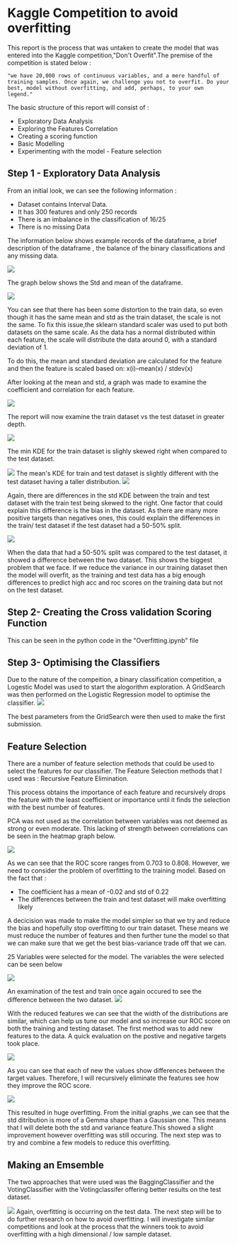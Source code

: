 <h1>Kaggle Competition to avoid overfitting</h2>

This report is the process that was untaken to create the model that was entered into the Kaggle competition,"Don't Overfit".The premise of the competition is stated below :

    "we have 20,000 rows of continuous variables, and a mere handful of training samples. Once again, we challenge you not to overfit. Do your best, model without overfitting, and add, perhaps, to your own legend."

The basic structure of this report will consist of :
<ul>
  <li>Exploratory Data Analysis</li>
    <li>Exploring the Features Correlation</li>
    <li>Creating a scoring function</li>
    <li>Basic Modelling</li>
    <li>Experimenting with the model - Feature selection</li>
  </ul>

<h2>Step 1 - Exploratory Data Analysis</h2>

From an initial look, we can see the following information :
<ul>
    <li>Dataset contains Interval Data.</li>
    <li>It has 300 features and only 250 records</li>
    <li>There is an imbalance in the classification of 16/25</li>
    <li>There is no missing Data</li>
 </ul>

The information below shows example records of the dataframe, a brief description of the dataframe , the balance of the binary classifications and any missing data.

<img src="Data_First_Look.JPG">

The graph below shows the Std and mean of the dataframe.

<img src="mean_std_Data_first.JPG">

You can see that there has been some distortion to the train data, so even though it has the same mean and std as the train dataset, the scale is not the same. To fix this issue,the sklearn standard scaler was used to put both datasets on the same scale. As the data has a normal distributed within each feature, the scale will distribute the data around 0, with a standard deviation of 1.

To do this, the mean and standard deviation are calculated for the feature and then the feature is scaled based on: x(i)–mean(x) / stdev(x)

After looking at the mean and std, a graph was made to examine the coefficient and correlation for each feature.

<img src="Coefficient.JPG"> 

The report will now examine the train dataset vs the test dataset in greater depth.

<img src="min_value.JPG">

The min KDE for the train dataset is slighly skewed right when compared to the test dataset.

<img src="Distribution_mean.JPG">
The mean's KDE for train and test dataset is slightly different with the test dataset having a taller distribution.
<img src="Distribution_std.JPG">

Again, there are differences in the std KDE between the train and test dataset with the train test being skewed to the right. One factor that could explain this difference is the bias in the dataset. As there are many more positive targets than negatives ones, this could explain the differences in the train/ test dataset if the test dataset had a 50-50% split.

<img src="Distribution_equal.JPG">


When the data that had a 50-50% split was compared to the test dataset, it showed a difference between the two dataset.
This shows the biggest problem that we face. If we reduce the variance in our training dataset then the model will overfit, as the training and test data has a big enough differences to predict high acc and roc scores on the training data but not on the test dataset.

<h2>Step 2- Creating the Cross validation Scoring Function</h2>

This can be seen in the python code in the "Overfitting.ipynb" file

<h2> Step 3- Optimising the Classifiers </h2> 

Due to the nature of the compeition, a binary classification competition, a Logestic Model was used to start the alogorithm exploration. A GridSearch was then performed on the Logistic Regression model to optimise the classifier.
<img src="Linear.JPG">

The best parameters from the GridSearch were then used to make the first submission.

<h2> Feature Selection </h2>

There are a number of feature selection methods that could be used to select the features for our classifier. The Feature Selection methods that I used was : Recursive Feature Elimination.

This process obtains the importance of each feature and recursively drops the feature with the least coefficient or importance until it finds the selection with the best number of features.

PCA was not used as the correlation between variables was not deemed as strong or even moderate. This lacking of strength between correlations can be seen in the heatmap graph below.

<img src="heapmap.JPG">



As we can see that the ROC score ranges from 0.703 to 0.808. However, we need to consider the problem of overfitting to the training model. Based on the fact that :
<ul>
    <li>The coefficient has a mean of -0.02 and std of 0.22 </li>
    <li>The differences between the train and test dataset will make overfitting likely </li>
</ul>
A decicision was made to make the model simpler so that we try and reduce the bias and hopefully stop overfitting to our train dataset. These means we must reduce the number of features and then further tune the model so that we can make sure that we get the best bias-variance trade off that we can.

25 Variables were selected for the model. The variables the were selected can be seen below

<img src="feature_selection.JPG">

An examination of the test and train once again occured to see the difference between the two dataset.
<img src="reduce_feature.JPG">


With the reduced features we can see that the width of the distributions are similar, which can help us tune our model and so increase our ROC score on both the training and testing dataset. The first method was to add new features to the data. A quick evaluation on the postive and negative targets took place.

<img src="all_data.JPG">

As you can see that each of new the values show differences between the target values. Therefore, I will recursively eliminate the features see how they improve the ROC score.

<img src="all_features.JPG">

This resulted in huge overfitting. From the initial graphs ,we can see that the std ditribution is more of a Gemma shape than a Gaussian one. This means that I will delete both the std and variance feature.This showed a slight improvement however overfitting was still occuring. The next step was to try and combine a few models to reduce this overfitting.

<h2> Making an Emsemble</h2>

The two approaches that were used was the BaggingClassifier and the VotingClassifier with the Votingclassifer offering better results on the test dataset.

<img src="emsemble.JPG">
Again, overfitting is occurring on the test data. The next step will be to do further research on how to avoid overfitting. I will investigate similar competitions and look at the process that the winners took to avoid overfitting with a high dimensional / low sample dataset.





